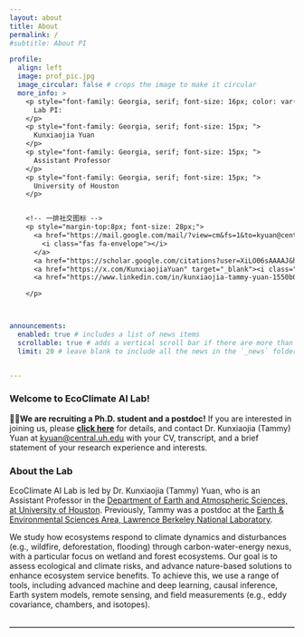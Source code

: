 ```yaml
---
layout: about
title: About
permalink: /
#subtitle: About PI

profile:
  align: left
  image: prof_pic.jpg
  image_circular: false # crops the image to make it circular
  more_info: >
    <p style="font-family: Georgia, serif; font-size: 16px; color: var(--global-theme-color);">
      Lab PI: 
    </p>
    <p style="font-family: Georgia, serif; font-size: 15px; ">
      Kunxiaojia Yuan
    </p>
    <p style="font-family: Georgia, serif; font-size: 15px; ">
      Assistant Professor
    </p>
    <p style="font-family: Georgia, serif; font-size: 15px; ">
      University of Houston
    </p>


    <!-- 一排社交图标 -->
    <p style="margin-top:8px; font-size: 28px;">
      <a href="https://mail.google.com/mail/?view=cm&fs=1&to=kyuan@central.uh.edu" target="_blank" rel="noopener">
        <i class="fas fa-envelope"></i>
      </a>
      <a href="https://scholar.google.com/citations?user=XiLO06sAAAAJ&hl=en&oi=ao" target="_blank"><i class="ai ai-google-scholar"></i></a>
      <a href="https://x.com/KunxiaojiaYuan" target="_blank"><i class="fab fa-x-twitter"></i></a>
      <a href="https://www.linkedin.com/in/kunxiaojia-tammy-yuan-1550b01aa/" target="_blank"><i class="fab fa-linkedin"></i></a>

    </p>



announcements:
  enabled: true # includes a list of news items
  scrollable: true # adds a vertical scroll bar if there are more than 3 news items
  limit: 20 # leave blank to include all the news in the `_news` folder


---
```



### Welcome to EcoClimate AI Lab! 

📢📢**We are recruiting a Ph.D. student and a postdoc!**  If you are interested in joining us, please **[click here](https://ecoai-yuanlab.github.io/Opportunities/)** for details, and contact Dr. Kunxiaojia (Tammy) Yuan at <u>kyuan@central.uh.edu</u> with your CV, transcript, and a brief statement of your research experience and interests.

### About the Lab

EcoClimate AI Lab is led by Dr. Kunxiaojia (Tammy) Yuan, who is an Assistant Professor in the [Department of Earth and Atmospheric Sciences, at University of Houston](https://www.uh.edu/nsm/earth-atmospheric/). Previously, Tammy was a postdoc at the [Earth & Environmental Sciences Area, Lawrence Berkeley National Laboratory](https://eesa.lbl.gov/). 

We study how ecosystems respond to climate dynamics and disturbances (e.g., wildfire, deforestation, flooding) through carbon-water-energy nexus, with a particular focus on wetland and forest ecosystems. Our goal is to assess ecological and climate risks, and advance nature-based solutions to enhance ecosystem service benefits. To achieve this, we use a range of tools, including advanced machine and deep learning, causal inference, Earth system models, remote sensing, and field measurements (e.g., eddy covariance, chambers, and isotopes).


<hr style="margin: 30px 0 20px 0; border: 0; border-top: 2px solid #ccc;" />

<style>
  /* 只影响本页的个人头像 */
  .profile img {
    max-width: 350px;   /* 桌面端最大宽度 */
    width: 90%;         /* 再保险地限制一下相对宽度 */
    height: auto;
  }
  /* 手机端更小一点 */
  @media (max-width: 768px) {
    .profile img {
      max-width: 160px;
      width: 70%;
    }
  }
</style>




